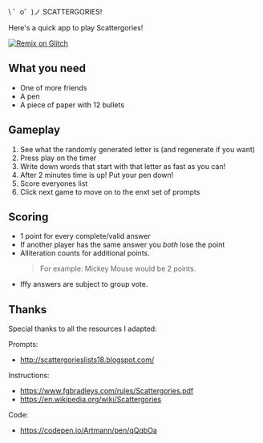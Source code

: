 \ ゜o゜)ノ SCATTERGORIES!

Here's a quick app to play Scattergories!

[![Remix on Glitch](https://cdn.glitch.com/2703baf2-b643-4da7-ab91-7ee2a2d00b5b%2Fremix-button.svg)](https://glitch.com/edit/#!/import/github/smonette/scattergories)

## What you need
- One of more friends
- A pen
- A piece of paper with 12 bullets

## Gameplay
1. See what the randomly generated letter is (and regenerate if you want)
2. Press play on the timer
3. Write down words that start with that letter as fast as you can!
4. After 2 minutes time is up! Put your pen down!
5. Score everyones list
6. Click next game to move on to the enxt set of prompts

## Scoring
- 1 point for every complete/valid answer
- If another player has the same answer you *both* lose the point
- Alliteration counts for additional points. 
    >For example: Mickey Mouse would be 2 points.
- Iffy answers are subject to group vote.




## Thanks

Special thanks to all the resources I adapted:

Prompts: 
- http://scattergorieslists18.blogspot.com/

Instructions: 
- https://www.fgbradleys.com/rules/Scattergories.pdf
- https://en.wikipedia.org/wiki/Scattergories

Code:
- https://codepen.io/Artmann/pen/qQqbOa
